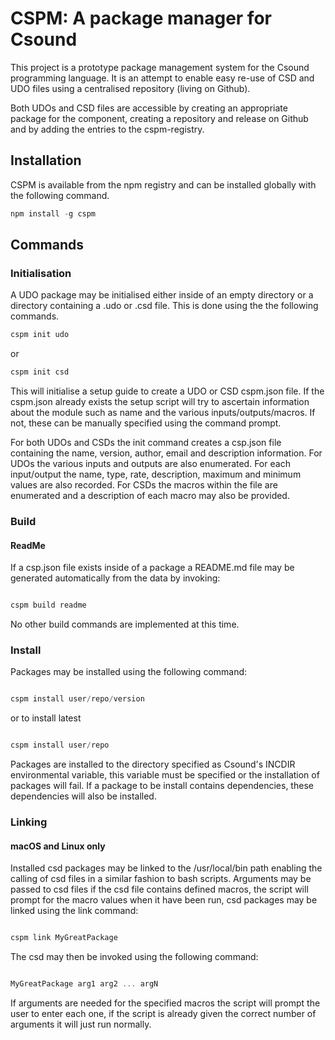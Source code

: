 # CSPM: A package manager for Csound

This project is a prototype package management system for the Csound programming language. It is an attempt to enable easy re-use of CSD and UDO files using a centralised repository (living on Github).

Both UDOs and CSD files are accessible by creating an appropriate package for the component, creating a repository and release on Github and by adding the entries to the cspm-registry.

## Installation

CSPM is available from the npm registry and can be installed globally with the following command.
``` javascript
npm install -g cspm
```

## Commands

### Initialisation
A UDO package may be initialised either inside of an empty directory or a directory containing a .udo or .csd file. This is done using the the following commands.

``` javascript
cspm init udo
```
or
``` javascript
cspm init csd
```

This will initialise a setup guide to create a UDO or CSD cspm.json file. If the cspm.json already exists the setup script will try to ascertain information about the module such as name and the various inputs/outputs/macros. If not, these can be manually specified using the command prompt.

For both UDOs and CSDs the init command creates a csp.json file containing the name, version, author, email and description information. For UDOs the various inputs and outputs are also enumerated. For each input/output the name, type, rate, description, maximum and minimum values are also recorded. For CSDs the macros within the file are enumerated and a description of each macro may also be provided.


### Build

#### ReadMe

If a csp.json file exists inside of a package a README.md file may be generated automatically from the data by invoking:

``` javascript

cspm build readme

```

No other build commands are implemented at this time.

### Install

Packages may be installed using the following command:

``` javascript

cspm install user/repo/version

```
or to install latest

``` javascript

cspm install user/repo

```
Packages are installed to the directory specified as Csound's INCDIR environmental variable, this variable must be specified or the installation of packages will fail. If a package to be install contains dependencies, these dependencies will also be installed.


### Linking

#### macOS and Linux only

Installed csd packages may be linked to the /usr/local/bin path enabling the calling of csd files in a similar fashion to bash scripts. Arguments may be passed to csd files if the csd file contains defined macros, the script will prompt for the macro values when it have been run, csd packages may be linked using the link command:

``` javascript

cspm link MyGreatPackage

```

The csd may then be invoked using the following command:

``` javascript

MyGreatPackage arg1 arg2 ... argN

```

If arguments are needed for the specified macros the script will prompt the user to enter each one, if the script is already given the correct number of arguments it will just run normally.
